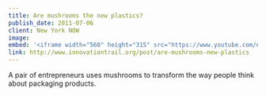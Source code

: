 ```yaml
---
title: Are mushrooms the new plastics?
publish_date: 2011-07-06
client: New York NOW
image:
embed: '<iframe width="560" height="315" src="https://www.youtube.com/embed/MyLfT92nXDY" frameborder="0" allow="accelerometer; autoplay; encrypted-media; gyroscope; picture-in-picture" allowfullscreen></iframe>'
link: http://www.innovationtrail.org/post/are-mushrooms-new-plastics
---
```


A pair of entrepreneurs uses mushrooms to transform the way people think about packaging products.